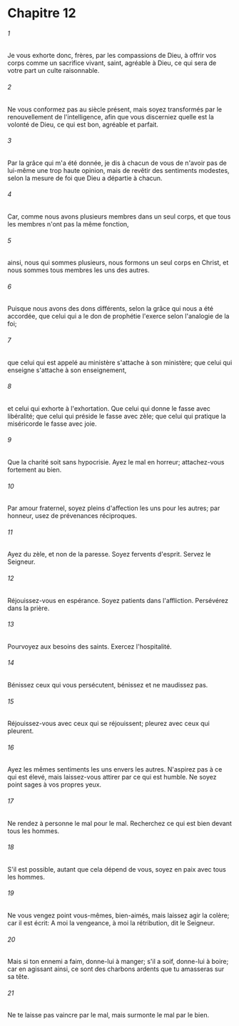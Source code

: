 # Chapitre 12

###### 1
Je vous exhorte donc, frères, par les compassions de Dieu, à offrir vos corps comme un sacrifice vivant, saint, agréable à Dieu, ce qui sera de votre part un culte raisonnable.
###### 2
Ne vous conformez pas au siècle présent, mais soyez transformés par le renouvellement de l'intelligence, afin que vous discerniez quelle est la volonté de Dieu, ce qui est bon, agréable et parfait.
###### 3
Par la grâce qui m'a été donnée, je dis à chacun de vous de n'avoir pas de lui-même une trop haute opinion, mais de revêtir des sentiments modestes, selon la mesure de foi que Dieu a départie à chacun.
###### 4
Car, comme nous avons plusieurs membres dans un seul corps, et que tous les membres n'ont pas la même fonction,
###### 5
ainsi, nous qui sommes plusieurs, nous formons un seul corps en Christ, et nous sommes tous membres les uns des autres.
###### 6
Puisque nous avons des dons différents, selon la grâce qui nous a été accordée, que celui qui a le don de prophétie l'exerce selon l'analogie de la foi;
###### 7
que celui qui est appelé au ministère s'attache à son ministère; que celui qui enseigne s'attache à son enseignement,
###### 8
et celui qui exhorte à l'exhortation. Que celui qui donne le fasse avec libéralité; que celui qui préside le fasse avec zèle; que celui qui pratique la miséricorde le fasse avec joie.
###### 9
Que la charité soit sans hypocrisie. Ayez le mal en horreur; attachez-vous fortement au bien.
###### 10
Par amour fraternel, soyez pleins d'affection les uns pour les autres; par honneur, usez de prévenances réciproques.
###### 11
Ayez du zèle, et non de la paresse. Soyez fervents d'esprit. Servez le Seigneur.
###### 12
Réjouissez-vous en espérance. Soyez patients dans l'affliction. Persévérez dans la prière.
###### 13
Pourvoyez aux besoins des saints. Exercez l'hospitalité.
###### 14
Bénissez ceux qui vous persécutent, bénissez et ne maudissez pas.
###### 15
Réjouissez-vous avec ceux qui se réjouissent; pleurez avec ceux qui pleurent.
###### 16
Ayez les mêmes sentiments les uns envers les autres. N'aspirez pas à ce qui est élevé, mais laissez-vous attirer par ce qui est humble. Ne soyez point sages à vos propres yeux.
###### 17
Ne rendez à personne le mal pour le mal. Recherchez ce qui est bien devant tous les hommes.
###### 18
S'il est possible, autant que cela dépend de vous, soyez en paix avec tous les hommes.
###### 19
Ne vous vengez point vous-mêmes, bien-aimés, mais laissez agir la colère; car il est écrit: A moi la vengeance, à moi la rétribution, dit le Seigneur.
###### 20
Mais si ton ennemi a faim, donne-lui à manger; s'il a soif, donne-lui à boire; car en agissant ainsi, ce sont des charbons ardents que tu amasseras sur sa tête.
###### 21
Ne te laisse pas vaincre par le mal, mais surmonte le mal par le bien.
